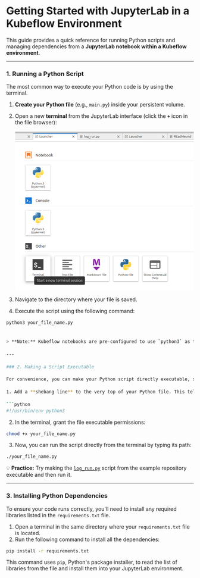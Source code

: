 # Getting Started with JupyterLab in a Kubeflow Environment

This guide provides a quick reference for running Python scripts and managing dependencies from a **JupyterLab notebook within a Kubeflow environment**.

---

### 1. Running a Python Script

The most common way to execute your Python code is by using the terminal.

1. **Create your Python file** (e.g., `main.py`) inside your persistent volume.  
2. Open a new **terminal** from the JupyterLab interface (click the **`+`** icon in the file browser):  

   ![Run Command](./terminal%20luncher.png "Open Terminal in JupyterLab")  

3. Navigate to the directory where your file is saved.  
4. Execute the script using the following command:

```bash
python3 your_file_name.py


> **Note:** Kubeflow notebooks are pre-configured to use `python3` as the standard interpreter.

---

### 2. Making a Script Executable

For convenience, you can make your Python script directly executable, similar to a shell command.

1. Add a **shebang line** to the very top of your Python file. This tells the system to use the `python3` interpreter:

```python
#!/usr/bin/env python3
```

2. In the terminal, grant the file executable permissions:

```bash
chmod +x your_file_name.py
```

3. Now, you can run the script directly from the terminal by typing its path:

```bash
./your_file_name.py
```

💡 **Practice:** Try making the [`log_run.py`](https://github.com/aymenabid-lab/kubeflowCESLab/blob/main/log_run.py) script from the example repository executable and then run it.


---

### 3. Installing Python Dependencies

To ensure your code runs correctly, you'll need to install any required libraries listed in the `requirements.txt` file.

1. Open a terminal in the same directory where your `requirements.txt` file is located.
2. Run the following command to install all the dependencies:

```bash
pip install -r requirements.txt
```

This command uses `pip`, Python's package installer, to read the list of libraries from the file and install them into your JupyterLab environment.

```
